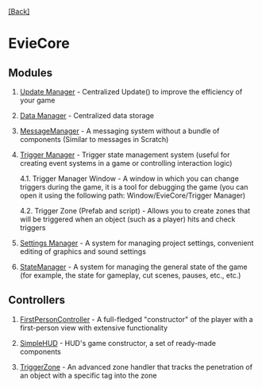 [[Back]](../../../README.md)

# EvieCore

## Modules

1. [Update Manager](./updateManager.md) - Centralized Update() to improve the efficiency of your game

2. [Data Manager](./dataManager.md) - Centralized data storage

3. [MessageManager](./messageManager.md) - A messaging system without a bundle of components (Similar to messages in Scratch)

4. [Trigger Manager](./triggerManager.md ) - Trigger state management system (useful for creating event systems in a game or controlling interaction logic)

    4.1. Trigger Manager Window - A window in which you can change triggers during the game, it is a tool for debugging the game (you can open it using the following path: Window/EvieCore/Trigger Manager)
    
    4.2. Trigger Zone (Prefab and script) - Allows you to create zones that will be triggered when an object (such as a player) hits and check triggers

5. [Settings Manager](./settingsManager.md) - A system for managing project settings, convenient editing of graphics and sound settings

6. [StateManager](./stateManager.md) - A system for managing the general state of the game (for example, the state for gameplay, cut scenes, pauses, etc., etc.)

## Controllers

1. [FirstPersonController](./fpc.md) - A full-fledged "constructor" of the player with a first-person view with extensive functionality

2. [SimpleHUD](./hud.md) - HUD's game constructor, a set of ready-made components

3. [TriggerZone](./triggerZone.md) - An advanced zone handler that tracks the penetration of an object with a specific tag into the zone